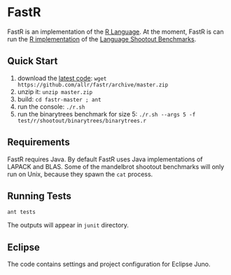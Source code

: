 # FastR

FastR is an implementation of the [R Language](http://www.r-project.org/). 
At the moment, FastR is can run the [R
implementation](http://r.cs.purdue.edu/hg/r-shootout/) of the [Language
Shootout Benchmarks](http://shootout.alioth.debian.org/).

## Quick Start

1. download the [latest code](https://github.com/allr/fastr/archive/master.zip): `wget https://github.com/allr/fastr/archive/master.zip`
2. unzip it: `unzip master.zip`
3. build: `cd fastr-master ; ant`
4. run the console: `./r.sh`
5. run the binarytrees benchmark for size 5: `./r.sh --args 5 -f test/r/shootout/binarytrees/binarytrees.r`

## Requirements

FastR requires Java. By default FastR uses Java implementations of LAPACK
and BLAS.  Some of the mandelbrot shootout benchmarks will only run on Unix,
because they spawn the `cat` process. 

## Running Tests

`ant tests` 

The outputs will appear in `junit` directory.

## Eclipse

The code contains settings and project configuration for Eclipse Juno.
